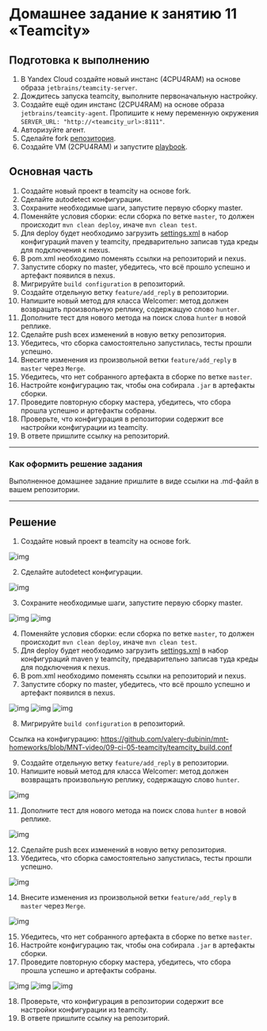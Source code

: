 # Домашнее задание к занятию 11 «Teamcity»

## Подготовка к выполнению

1. В Yandex Cloud создайте новый инстанс (4CPU4RAM) на основе образа `jetbrains/teamcity-server`.
2. Дождитесь запуска teamcity, выполните первоначальную настройку.
3. Создайте ещё один инстанс (2CPU4RAM) на основе образа `jetbrains/teamcity-agent`. Пропишите к нему переменную окружения `SERVER_URL: "http://<teamcity_url>:8111"`.
4. Авторизуйте агент.
5. Сделайте fork [репозитория](https://github.com/aragastmatb/example-teamcity).
6. Создайте VM (2CPU4RAM) и запустите [playbook](./infrastructure).

## Основная часть

1. Создайте новый проект в teamcity на основе fork.
2. Сделайте autodetect конфигурации.
3. Сохраните необходимые шаги, запустите первую сборку master.
4. Поменяйте условия сборки: если сборка по ветке `master`, то должен происходит `mvn clean deploy`, иначе `mvn clean test`.
5. Для deploy будет необходимо загрузить [settings.xml](./teamcity/settings.xml) в набор конфигураций maven у teamcity, предварительно записав туда креды для подключения к nexus.
6. В pom.xml необходимо поменять ссылки на репозиторий и nexus.
7. Запустите сборку по master, убедитесь, что всё прошло успешно и артефакт появился в nexus.
8. Мигрируйте `build configuration` в репозиторий.
9. Создайте отдельную ветку `feature/add_reply` в репозитории.
10. Напишите новый метод для класса Welcomer: метод должен возвращать произвольную реплику, содержащую слово `hunter`.
11. Дополните тест для нового метода на поиск слова `hunter` в новой реплике.
12. Сделайте push всех изменений в новую ветку репозитория.
13. Убедитесь, что сборка самостоятельно запустилась, тесты прошли успешно.
14. Внесите изменения из произвольной ветки `feature/add_reply` в `master` через `Merge`.
15. Убедитесь, что нет собранного артефакта в сборке по ветке `master`.
16. Настройте конфигурацию так, чтобы она собирала `.jar` в артефакты сборки.
17. Проведите повторную сборку мастера, убедитесь, что сбора прошла успешно и артефакты собраны.
18. Проверьте, что конфигурация в репозитории содержит все настройки конфигурации из teamcity.
19. В ответе пришлите ссылку на репозиторий.

---

### Как оформить решение задания

Выполненное домашнее задание пришлите в виде ссылки на .md-файл в вашем репозитории.

---

## Решение

1. Создайте новый проект в teamcity на основе fork.

![img](https://github.com/valery-dubinin/mnt-homeworks/blob/MNT-video/09-ci-05-teamcity/img/01.png)

2. Сделайте autodetect конфигурации.

![img](https://github.com/valery-dubinin/mnt-homeworks/blob/MNT-video/09-ci-05-teamcity/img/02.png)

3. Сохраните необходимые шаги, запустите первую сборку master.

![img](https://github.com/valery-dubinin/mnt-homeworks/blob/MNT-video/09-ci-05-teamcity/img/03.png)
![img](https://github.com/valery-dubinin/mnt-homeworks/blob/MNT-video/09-ci-05-teamcity/img/04.png)

4. Поменяйте условия сборки: если сборка по ветке `master`, то должен происходит `mvn clean deploy`, иначе `mvn clean test`.
5. Для deploy будет необходимо загрузить [settings.xml](./teamcity/settings.xml) в набор конфигураций maven у teamcity, предварительно записав туда креды для подключения к nexus.
6. В pom.xml необходимо поменять ссылки на репозиторий и nexus.
7. Запустите сборку по master, убедитесь, что всё прошло успешно и артефакт появился в nexus.

![img](https://github.com/valery-dubinin/mnt-homeworks/blob/MNT-video/09-ci-05-teamcity/img/05.png)
![img](https://github.com/valery-dubinin/mnt-homeworks/blob/MNT-video/09-ci-05-teamcity/img/06.png)
![img](https://github.com/valery-dubinin/mnt-homeworks/blob/MNT-video/09-ci-05-teamcity/img/07.png)

8. Мигрируйте `build configuration` в репозиторий.

Ссылка на конфигурацию: https://github.com/valery-dubinin/mnt-homeworks/blob/MNT-video/09-ci-05-teamcity/teamcity_build.conf

9. Создайте отдельную ветку `feature/add_reply` в репозитории.
10. Напишите новый метод для класса Welcomer: метод должен возвращать произвольную реплику, содержащую слово `hunter`.

![img](https://github.com/valery-dubinin/mnt-homeworks/blob/MNT-video/09-ci-05-teamcity/img/09.png)


11. Дополните тест для нового метода на поиск слова `hunter` в новой реплике.

![img](https://github.com/valery-dubinin/mnt-homeworks/blob/MNT-video/09-ci-05-teamcity/img/10.png)

12. Сделайте push всех изменений в новую ветку репозитория.
13. Убедитесь, что сборка самостоятельно запустилась, тесты прошли успешно.

![img](https://github.com/valery-dubinin/mnt-homeworks/blob/MNT-video/09-ci-05-teamcity/img/08.png)

14. Внесите изменения из произвольной ветки `feature/add_reply` в `master` через `Merge`.

![img](https://github.com/valery-dubinin/mnt-homeworks/blob/MNT-video/09-ci-05-teamcity/img/11.png)

15. Убедитесь, что нет собранного артефакта в сборке по ветке `master`.
16. Настройте конфигурацию так, чтобы она собирала `.jar` в артефакты сборки.
17. Проведите повторную сборку мастера, убедитесь, что сбора прошла успешно и артефакты собраны.

![img](https://github.com/valery-dubinin/mnt-homeworks/blob/MNT-video/09-ci-05-teamcity/img/12.png)
![img](https://github.com/valery-dubinin/mnt-homeworks/blob/MNT-video/09-ci-05-teamcity/img/13.png)
![img](https://github.com/valery-dubinin/mnt-homeworks/blob/MNT-video/09-ci-05-teamcity/img/14.png)


18. Проверьте, что конфигурация в репозитории содержит все настройки конфигурации из teamcity.
19. В ответе пришлите ссылку на репозиторий.

